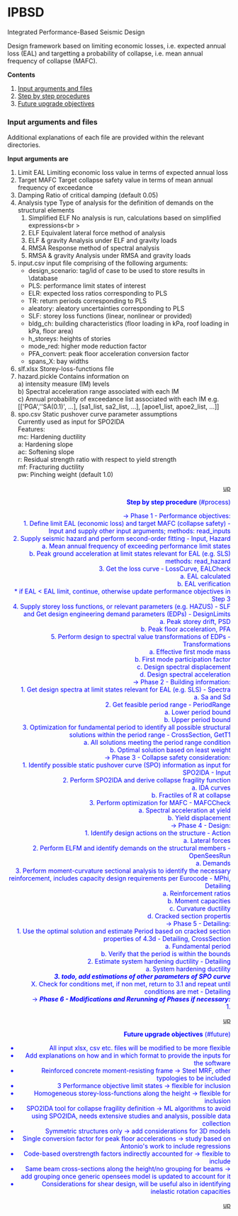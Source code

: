 # IPBSD
Integrated Performance-Based Seismic Design

Design framework based on limiting economic losses, i.e. expected annual loss (EAL) and targetting a probability of collapse, i.e. mean annual frequency of collapse (MAFC).

**Contents**<a id='contents'></a>
1. [Input arguments and files](#input)
2. [Step by step procedures](#process)
3. [Future upgrade objectives](#future)


### Input arguments and files <a id='input'>

Additional explanations of each file are provided within the relevant directories.

**Input arguments are**
1. Limit EAL                Limiting economic loss value in terms of expected annual loss
2. Target MAFC              Target collapse safety value in terms of mean annual frequency of
                            exceedance
3. Damping                  Ratio of critical damping (default 0.05)
4. Analysis type            Type of analysis for the definition of demands on the structural
                            elements<br/>
    1. Simplified ELF        	No analysis is run, calculations based on simplified expressions<br \>		
    2. ELF                   	Equivalent lateral force method of analysis<br/>
    3. ELF & gravity         	Analysis under ELF and gravity loads<br/>
    4. RMSA                  	Response method of spectral analysis<br/>
    5. RMSA & gravity        	Analysis under RMSA and gravity loads<br/>
5. input.csv                input file comprising of the following arguments:<br/>
    - design_scenario:        tag/id of case to be used to store results in \database<br/>
    - PLS:                    performance limit states of interest<br/>
    - ELR:                    expected loss ratios corresponding to PLS<br/>
    - TR:                     return periods corresponding to PLS<br/>
    - aleatory:               aleatory uncertainties corresponding to PLS<br/>
    - SLF:                    storey loss functions (linear, nonlinear or provided)<br/>
    - bldg_ch:                building characteristics (floor loading in kPa, roof loading in kPa, floor area)<br/>
    - h_storeys:              heights of stories<br/>
    - mode_red:               higher mode reduction factor<br/>
    - PFA_convert:            peak floor acceleration conversion factor<br/>
    - spans_X:                bay widths<br/>
6. slf.xlsx                 Storey-loss-functions file<br/>
7. hazard.pickle            Contains information on<br/>
                            a) intensity measure (IM) levels<br/>
                            b) Spectral acceleration range associated with each IM<br/>
                            c) Annual probability of exceedance list associated with each IM
                            e.g. [['PGA',''SA(0.1)', ...], [sa1_list, sa2_list, ...],
                            [apoe1_list, apoe2_list, ...]]<br/>
8. spo.csv                  Static pushover curve parameter assumptions<br/>
                            Currently used as input for SPO2IDA<br/>
                            Features:<br/>
    mc:                     Hardening ductility<br/>
    a:                      Hardening slope<br/>
    ac:                     Softening slope<br/>
    r:                      Residual strength ratio with respect to yield strength<br/>
    mf:                     Fracturing ductility<br/>
    pw:                     Pinching weight (default 1.0)<br/>
    
</a><font color=blue><div style="text-align: right">[up](#contents)

**Step by step procedure** (#process)

-> Phase 1 - Performance objectives:<br/>
		1. Define limit EAL (economic loss) and target MAFC (collapse safety) - Input
		and supply other input arguments; methods: read_inputs<br/>
		2. Supply seismic hazard and perform second-order fitting - Input, Hazard<br/>
			a. Mean annual frequency of exceeding performance limit states<br/>
			b. Peak ground acceleration at limit states relevant for EAL (e.g. SLS)
			methods: read_hazard<br/>
		3. Get the loss curve - LossCurve, EALCheck<br/>
			a. EAL calculated<br/>
			b. EAL verification<br/>
		* if EAL < EAL limit, continue, otherwise update performance objectives in Step 3<br/>
		4. Supply storey loss functions, or relevant parameters (e.g. HAZUS) - SLF
		and Get design engineering demand parameters (EDPs) - DesignLimits<br/>
			a. Peak storey drift, PSD<br/>
			b. Peak floor acceleration, PFA<br/>
		5. Perform design to spectral value transformations of EDPs - Transformations<br/>
			a. Effective first mode mass<br/>
			b. First mode participation factor<br/>
			c. Design spectral displacement<br/>
			d. Design spectral acceleration<br/>
-> Phase 2 - Building information: <br/>
		1. Get design spectra at limit states relevant for EAL (e.g. SLS) - Spectra<br/>
			a. Sa and Sd<br/>
		2. Get feasible period range - PeriodRange<br/>
			a. Lower period bound<br/>
			b. Upper period bound<br/>
		3. Optimization for fundamental period to identify all possible structural solutions within the period range -
		CrossSection, GetT1<br/>
			a. All solutions meeting the period range condition<br/>
			b. Optimal solution based on least weight<br/>
-> Phase 3 - Collapse safety consideration: <br/>
		1. Identify possible static pushover curve (SPO) information as input for SPO2IDA - Input<br/>
		2. Perform SPO2IDA and derive collapse fragility function<br/>
		    a. IDA curves<br/>
		    b. Fractiles of R at collapse<br/>
		3. Perform optimization for MAFC - MAFCCheck<br/>
            a. Spectral acceleration at yield<br/>
            b. Yield displacement<br/>
-> Phase 4 - Design:<br/>
        1. Identify design actions on the structure - Action<br/>
            a. Lateral forces<br/>
        2. Perform ELFM and identify demands on the structural members - OpenSeesRun<br/>
            a. Demands<br/>
        3. Perform moment-curvature sectional analysis to identify the necessary reinforcement, includes capacity design
           requirements per Eurocode - MPhi, Detailing<br/>
            a. Reinforcement ratios<br/>
            b. Moment capacities<br/>
            c. Curvature ductility<br/>
            d. Cracked section propertis<br/>
-> Phase 5 - Detailing:<br/>
        1. Use the optimal solution and estimate Period based on cracked section properties of 4.3d - Detailing, CrossSection<br/>
        	a. Fundamental period<br/>
        	b. Verify that the period is within the bounds<br/>
        2. Estimate system hardening ductility - Detailing<br/>
        	a. System hardening ductility<br/>
        ***3. todo, add estimations of other parameters of SPO curve***<br/>
        X. Check for conditions met, if non met, return to 3.1 and repeat until conditions are met - Detailing<br/>
-> ***Phase 6 - Modifications and Rerunning of Phases if necessary:***<br/>
        1.<br/>

</a><font color=blue><div style="text-align: right">[up](#contents)
  
**Future upgrade objectives** (#future)

* All input xlsx, csv etc. files will be modified to be more flexible
* Add explanations on how and in which format to provide the inputs for the software
* Reinforced concrete moment-resisting frame -> Steel MRF, other typologies to be included
* 3 Performance objective limit states -> flexible for inclusion
* Homogeneous storey-loss-functions along the height -> flexible for inclusion
* SPO2IDA tool for collapse fragility definition -> ML algorithms to avoid using SPO2IDA, needs extensive studies and analysis, possible data collection
* Symmetric structures only -> add considerations for 3D models
* Single conversion factor for peak floor accelerations -> study based on Antonio's work to include regressions
* Code-based overstrength factors indirectly accounted for -> flexible to include
* Same beam cross-sections along the height/no grouping for beams -> add grouping once generic opensees model is updated to account for it
* Considerations for shear design, will be useful also in identifying inelastic rotation capacities

</a><font color=blue><div style="text-align: right">[up](#contents)
  

